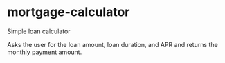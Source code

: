 # mortgage-calculator
Simple loan calculator

Asks the user for the loan amount, loan duration, and APR and returns the monthly payment amount. 
